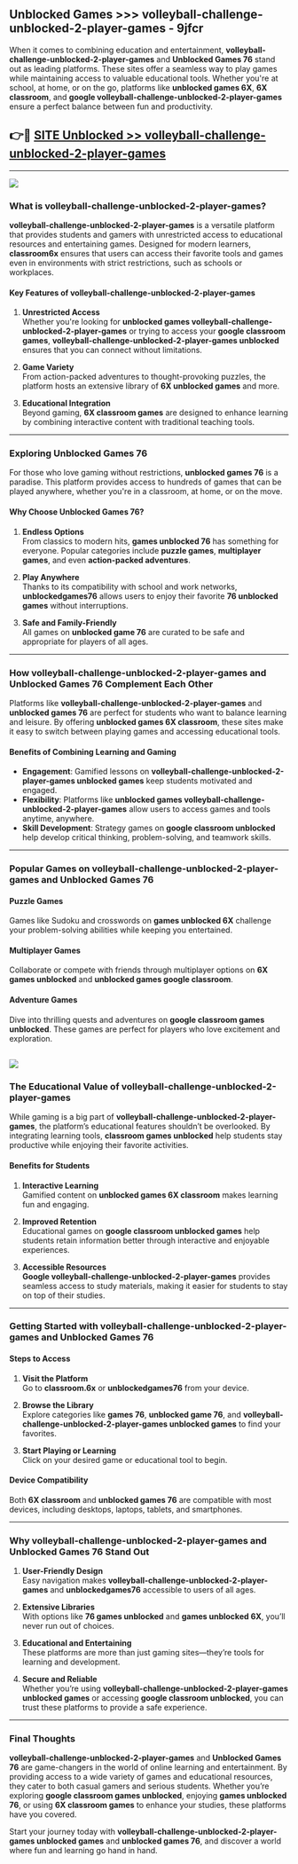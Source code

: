 ## Unblocked Games >>> volleyball-challenge-unblocked-2-player-games - 9jfcr 

When it comes to combining education and entertainment, **volleyball-challenge-unblocked-2-player-games** and **Unblocked Games 76** stand out as leading platforms. These sites offer a seamless way to play games while maintaining access to valuable educational tools. Whether you're at school, at home, or on the go, platforms like **unblocked games 6X**, **6X classroom**, and **google volleyball-challenge-unblocked-2-player-games** ensure a perfect balance between fun and productivity.
## 👉🔴 [SITE Unblocked >> volleyball-challenge-unblocked-2-player-games](http://unblockedgames.edu.pl?title=volleyball-challenge-unblocked-2-player-games&ref=24J)
---
<a href="http://unblockedgames.edu.pl?title=volleyball-challenge-unblocked-2-player-games&ref=24J/"><img src="https://github.com/user-attachments/assets/438f12ca-57a4-47a3-8ead-c64da593a1e5"/></a>
### What is volleyball-challenge-unblocked-2-player-games?  

**volleyball-challenge-unblocked-2-player-games** is a versatile platform that provides students and gamers with unrestricted access to educational resources and entertaining games. Designed for modern learners, **classroom6x** ensures that users can access their favorite tools and games even in environments with strict restrictions, such as schools or workplaces.  

#### Key Features of volleyball-challenge-unblocked-2-player-games  

1. **Unrestricted Access**  
   Whether you're looking for **unblocked games volleyball-challenge-unblocked-2-player-games** or trying to access your **google classroom games**, **volleyball-challenge-unblocked-2-player-games unblocked** ensures that you can connect without limitations.  

2. **Game Variety**  
   From action-packed adventures to thought-provoking puzzles, the platform hosts an extensive library of **6X unblocked games** and more.  

3. **Educational Integration**  
   Beyond gaming, **6X classroom games** are designed to enhance learning by combining interactive content with traditional teaching tools.  



---

### Exploring Unblocked Games 76  

For those who love gaming without restrictions, **unblocked games 76** is a paradise. This platform provides access to hundreds of games that can be played anywhere, whether you're in a classroom, at home, or on the move.  

#### Why Choose Unblocked Games 76?  

1. **Endless Options**  
   From classics to modern hits, **games unblocked 76** has something for everyone. Popular categories include **puzzle games**, **multiplayer games**, and even **action-packed adventures**.  

2. **Play Anywhere**  
   Thanks to its compatibility with school and work networks, **unblockedgames76** allows users to enjoy their favorite **76 unblocked games** without interruptions.  

3. **Safe and Family-Friendly**  
   All games on **unblocked game 76** are curated to be safe and appropriate for players of all ages.  

---

### How volleyball-challenge-unblocked-2-player-games and Unblocked Games 76 Complement Each Other  

Platforms like **volleyball-challenge-unblocked-2-player-games** and **unblocked games 76** are perfect for students who want to balance learning and leisure. By offering **unblocked games 6X classroom**, these sites make it easy to switch between playing games and accessing educational tools.  

#### Benefits of Combining Learning and Gaming  

- **Engagement**: Gamified lessons on **volleyball-challenge-unblocked-2-player-games unblocked games** keep students motivated and engaged.  
- **Flexibility**: Platforms like **unblocked games volleyball-challenge-unblocked-2-player-games** allow users to access games and tools anytime, anywhere.  
- **Skill Development**: Strategy games on **google classroom unblocked** help develop critical thinking, problem-solving, and teamwork skills.  

---

### Popular Games on volleyball-challenge-unblocked-2-player-games and Unblocked Games 76  

#### Puzzle Games  

Games like Sudoku and crosswords on **games unblocked 6X** challenge your problem-solving abilities while keeping you entertained.  

#### Multiplayer Games  

Collaborate or compete with friends through multiplayer options on **6X games unblocked** and **unblocked games google classroom**.  

#### Adventure Games  

Dive into thrilling quests and adventures on **google classroom games unblocked**. These games are perfect for players who love excitement and exploration.  

<a href="http://download.freeplayer.one?title=volleyball-challenge-unblocked-2-player-games&ref=23D/"><img src="https://github.com/user-attachments/assets/fe0c3e91-c8e1-489c-acf0-e2f614c12fb8"/></a>
---

### The Educational Value of volleyball-challenge-unblocked-2-player-games  

While gaming is a big part of **volleyball-challenge-unblocked-2-player-games**, the platform’s educational features shouldn’t be overlooked. By integrating learning tools, **classroom games unblocked** help students stay productive while enjoying their favorite activities.  

#### Benefits for Students  

1. **Interactive Learning**  
   Gamified content on **unblocked games 6X classroom** makes learning fun and engaging.  

2. **Improved Retention**  
   Educational games on **google classroom unblocked games** help students retain information better through interactive and enjoyable experiences.  

3. **Accessible Resources**  
   **Google volleyball-challenge-unblocked-2-player-games** provides seamless access to study materials, making it easier for students to stay on top of their studies.  

---

### Getting Started with volleyball-challenge-unblocked-2-player-games and Unblocked Games 76  

#### Steps to Access  

1. **Visit the Platform**  
   Go to **classroom.6x** or **unblockedgames76** from your device.  

2. **Browse the Library**  
   Explore categories like **games 76**, **unblocked game 76**, and **volleyball-challenge-unblocked-2-player-games unblocked games** to find your favorites.  

3. **Start Playing or Learning**  
   Click on your desired game or educational tool to begin.  

#### Device Compatibility  

Both **6X classroom** and **unblocked games 76** are compatible with most devices, including desktops, laptops, tablets, and smartphones.  

---

### Why volleyball-challenge-unblocked-2-player-games and Unblocked Games 76 Stand Out  

1. **User-Friendly Design**  
   Easy navigation makes **volleyball-challenge-unblocked-2-player-games** and **unblockedgames76** accessible to users of all ages.  

2. **Extensive Libraries**  
   With options like **76 games unblocked** and **games unblocked 6X**, you’ll never run out of choices.  

3. **Educational and Entertaining**  
   These platforms are more than just gaming sites—they’re tools for learning and development.  

4. **Secure and Reliable**  
   Whether you’re using **volleyball-challenge-unblocked-2-player-games unblocked games** or accessing **google classroom unblocked**, you can trust these platforms to provide a safe experience.  

---

### Final Thoughts  

**volleyball-challenge-unblocked-2-player-games** and **Unblocked Games 76** are game-changers in the world of online learning and entertainment. By providing access to a wide variety of games and educational resources, they cater to both casual gamers and serious students. Whether you’re exploring **google classroom games unblocked**, enjoying **games unblocked 76**, or using **6X classroom games** to enhance your studies, these platforms have you covered.  

Start your journey today with **volleyball-challenge-unblocked-2-player-games unblocked games** and **unblocked games 76**, and discover a world where fun and learning go hand in hand.  